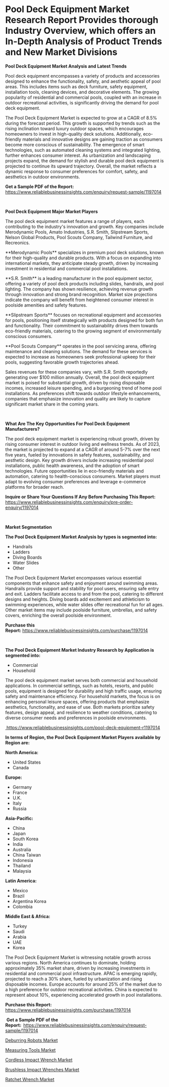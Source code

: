 <p><h1>Pool Deck Equipment Market Research Report Provides thorough Industry Overview, which offers an In-Depth Analysis of Product Trends and New Market Divisions</h1></p><p><strong>Pool Deck Equipment Market Analysis and Latest Trends</strong></p>
<p><p>Pool deck equipment encompasses a variety of products and accessories designed to enhance the functionality, safety, and aesthetic appeal of pool areas. This includes items such as deck furniture, safety equipment, installation tools, cleaning devices, and decorative elements. The growing popularity of residential and commercial pools, coupled with an increase in outdoor recreational activities, is significantly driving the demand for pool deck equipment.</p><p>The Pool Deck Equipment Market is expected to grow at a CAGR of 8.5% during the forecast period. This growth is supported by trends such as the rising inclination toward luxury outdoor spaces, which encourages homeowners to invest in high-quality deck solutions. Additionally, eco-friendly materials and innovative designs are gaining traction as consumers become more conscious of sustainability. The emergence of smart technologies, such as automated cleaning systems and integrated lighting, further enhances consumer interest. As urbanization and landscaping projects expand, the demand for stylish and durable pool deck equipment is projected to continue its upward trajectory. Overall, the market reflects a dynamic response to consumer preferences for comfort, safety, and aesthetics in outdoor environments.</p></p>
<p><strong>Get a Sample PDF of the Report:&nbsp;</strong> <a href="https://www.reliablebusinessinsights.com/enquiry/request-sample/1197014?utm_campaign=1106&utm_medium=2&utm_source=Github&utm_content=ia&utm_term=19022025&utm_id=pool-deck-equipment">https://www.reliablebusinessinsights.com/enquiry/request-sample/1197014</a></p>
<p>&nbsp;</p>
<p><strong>Pool Deck Equipment Major Market Players</strong></p>
<p><p>The pool deck equipment market features a range of players, each contributing to the industry's innovation and growth. Key companies include Merodynamic Pools, Amato Industries, S.R. Smith, Slipstream Sports, Nelson Global Products, Pool Scouts Company, Tailwind Furniture, and Recreonics. </p><p>**Merodynamic Pools** specializes in premium pool deck solutions, known for their high-quality and durable products. With a focus on expanding into international markets, they anticipate steady growth, driven by increasing investment in residential and commercial pool installations.</p><p>**S.R. Smith** is a leading manufacturer in the pool equipment sector, offering a variety of pool deck products including slides, handrails, and pool lighting. The company has shown resilience, achieving revenue growth through innovation and strong brand recognition. Market size projections indicate the company will benefit from heightened consumer interest in poolside amenities and safety features.</p><p>**Slipstream Sports** focuses on recreational equipment and accessories for pools, positioning itself strategically with products designed for both fun and functionality. Their commitment to sustainability drives them towards eco-friendly materials, catering to the growing segment of environmentally conscious consumers.</p><p>**Pool Scouts Company** operates in the pool servicing arena, offering maintenance and cleaning solutions. The demand for these services is expected to increase as homeowners seek professional upkeep for their pools, suggesting favorable growth trajectories ahead.</p><p>Sales revenues for these companies vary, with S.R. Smith reportedly generating over $100 million annually. Overall, the pool deck equipment market is poised for substantial growth, driven by rising disposable incomes, increased leisure spending, and a burgeoning trend of home pool installations. As preferences shift towards outdoor lifestyle enhancements, companies that emphasize innovation and quality are likely to capture significant market share in the coming years.</p></p>
<p>&nbsp;</p>
<p><strong>What Are The Key Opportunities For Pool Deck Equipment Manufacturers?</strong></p>
<p><p>The pool deck equipment market is experiencing robust growth, driven by rising consumer interest in outdoor living and wellness trends. As of 2023, the market is projected to expand at a CAGR of around 5-7% over the next five years, fueled by innovations in safety features, sustainability, and aesthetic design. Key growth drivers include increasing residential pool installations, public health awareness, and the adoption of smart technologies. Future opportunities lie in eco-friendly materials and automation, catering to health-conscious consumers. Market players must adapt to evolving consumer preferences and leverage e-commerce platforms for broader reach.</p></p>
<p><strong>Inquire or Share Your Questions If Any Before Purchasing This Report:</strong> <a href="https://www.reliablebusinessinsights.com/enquiry/pre-order-enquiry/1197014?utm_campaign=1106&utm_medium=2&utm_source=Github&utm_content=ia&utm_term=19022025&utm_id=pool-deck-equipment">https://www.reliablebusinessinsights.com/enquiry/pre-order-enquiry/1197014</a></p>
<p>&nbsp;</p>
<p><strong>Market Segmentation</strong></p>
<p><strong>The Pool Deck Equipment Market Analysis by types is segmented into:</strong></p>
<p><ul><li>Handrails</li><li>Ladders</li><li>Diving Boards</li><li>Water Slides</li><li>Other</li></ul></p>
<p><p>The Pool Deck Equipment Market encompasses various essential components that enhance safety and enjoyment around swimming areas. Handrails provide support and stability for pool users, ensuring safe entry and exit. Ladders facilitate access to and from the pool, catering to different designs and heights. Diving boards add excitement and athleticism to swimming experiences, while water slides offer recreational fun for all ages. Other market items may include poolside furniture, umbrellas, and safety covers, enriching the overall poolside environment.</p></p>
<p><strong>Purchase this Report:&nbsp;</strong><a href="https://www.reliablebusinessinsights.com/purchase/1197014?utm_campaign=1106&utm_medium=2&utm_source=Github&utm_content=ia&utm_term=19022025&utm_id=pool-deck-equipment">https://www.reliablebusinessinsights.com/purchase/1197014</a></p>
<p>&nbsp;</p>
<p><strong>The Pool Deck Equipment Market Industry Research by Application is segmented into:</strong></p>
<p><ul><li>Commercial</li><li>Household</li></ul></p>
<p><p>The pool deck equipment market serves both commercial and household applications. In commercial settings, such as hotels, resorts, and public pools, equipment is designed for durability and high traffic usage, ensuring safety and maintenance efficiency. For household markets, the focus is on enhancing personal leisure spaces, offering products that emphasize aesthetics, functionality, and ease of use. Both markets prioritize safety features, design appeal, and resilience to weather conditions, catering to diverse consumer needs and preferences in poolside environments.</p></p>
<p><a href="https://www.reliablebusinessinsights.com/pool-deck-equipment-r1197014?utm_campaign=1106&utm_medium=2&utm_source=Github&utm_content=ia&utm_term=19022025&utm_id=pool-deck-equipment">&nbsp;https://www.reliablebusinessinsights.com/pool-deck-equipment-r1197014</a></p>
<p><strong>In terms of Region, the Pool Deck Equipment Market Players available by Region are:</strong></p>
<p>
    <p> <strong> North America: </strong>
        <ul>
            <li>United States</li>
            <li>Canada</li>
        </ul>
        </p> 
    <p> <strong> Europe: </strong>
        <ul>
            <li>Germany</li>
            <li>France</li>
            <li>U.K.</li>
            <li>Italy</li>
            <li>Russia</li>
        </ul>
        </p> 
    <p> <strong> Asia-Pacific: </strong>
        <ul>
            <li>China</li>
            <li>Japan</li>
            <li>South Korea</li>
            <li>India</li>
            <li>Australia</li>
            <li>China Taiwan</li>
            <li>Indonesia</li>
            <li>Thailand</li>
            <li>Malaysia</li>
        </ul>
        </p> 
    <p> <strong> Latin America: </strong>
        <ul>
            <li>Mexico</li>
            <li>Brazil</li>
            <li>Argentina Korea</li>
            <li>Colombia</li>
        </ul>
        </p> 
    <p> <strong> Middle East & Africa: </strong>
        <ul>
            <li>Turkey</li>
            <li>Saudi</li>
            <li>Arabia</li>
            <li>UAE</li>
            <li>Korea</li>
        </ul>
    </p>
    </p>
<p><p>The Pool Deck Equipment Market is witnessing notable growth across various regions. North America continues to dominate, holding approximately 35% market share, driven by increasing investments in residential and commercial pool infrastructure. APAC is emerging rapidly, projected to reach a 30% share, fueled by urbanization and rising disposable incomes. Europe accounts for around 25% of the market due to a high preference for outdoor recreational activities. China is expected to represent about 10%, experiencing accelerated growth in pool installations.</p></p>
<p><strong>Purchase this Report: </strong><a href="https://www.reliablebusinessinsights.com/purchase/1197014?utm_campaign=1106&utm_medium=2&utm_source=Github&utm_content=ia&utm_term=19022025&utm_id=pool-deck-equipment">https://www.reliablebusinessinsights.com/purchase/1197014</a></p>
<p>&nbsp;<strong>Get a Sample PDF of the Report:&nbsp;&nbsp;</strong><a href="https://www.reliablebusinessinsights.com/enquiry/request-sample/1197014?utm_campaign=1106&utm_medium=2&utm_source=Github&utm_content=ia&utm_term=19022025&utm_id=pool-deck-equipment">https://www.reliablebusinessinsights.com/enquiry/request-sample/1197014</a></p>
<p><strong></strong></p>
<p><p><a href="https://github.com/doljanzwald/Market-Research-Report-List-1/blob/main/deburring-robots-market.md?utm_campaign=1106&utm_medium=2&utm_source=Github&utm_content=ia&utm_term=19022025&utm_id=pool-deck-equipment">Deburring Robots Market</a></p><p><a href="https://github.com/aqharimbugua3/Market-Research-Report-List-1/blob/main/measuring-tools-market.md?utm_campaign=1106&utm_medium=2&utm_source=Github&utm_content=ia&utm_term=19022025&utm_id=pool-deck-equipment">Measuring Tools Market</a></p><p><a href="https://github.com/sefathlehki/Market-Research-Report-List-1/blob/main/cordless-impact-wrench-market.md?utm_campaign=1106&utm_medium=2&utm_source=Github&utm_content=ia&utm_term=19022025&utm_id=pool-deck-equipment">Cordless Impact Wrench Market</a></p><p><a href="https://github.com/rianttegang/Market-Research-Report-List-1/blob/main/brushless-impact-wrenches-market.md?utm_campaign=1106&utm_medium=2&utm_source=Github&utm_content=ia&utm_term=19022025&utm_id=pool-deck-equipment">Brushless Impact Wrenches Market</a></p><p><a href="https://github.com/vengatsabibu/Market-Research-Report-List-1/blob/main/ratchet-wrench-market.md?utm_campaign=1106&utm_medium=2&utm_source=Github&utm_content=ia&utm_term=19022025&utm_id=pool-deck-equipment">Ratchet Wrench Market</a></p></p>